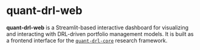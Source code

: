 # quant-drl-web
**quant-drl-web** is a Streamlit-based interactive dashboard for visualizing and interacting with DRL-driven portfolio management models.   It is built as a frontend interface for the [`quant-drl-core`](https://github.com/pablodieaco/quant-drl-core) research framework.
